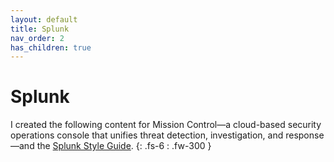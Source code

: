 ```yaml
---
layout: default
title: Splunk
nav_order: 2
has_children: true
---
```


# Splunk

I created the following content for Mission Control—a cloud-based security operations console that unifies threat detection, investigation, and response—and the [Splunk Style Guide](https://docs.splunk.com/Documentation/StyleGuide/current/StyleGuide/Howtouse).
{: .fs-6 : .fw-300 }

